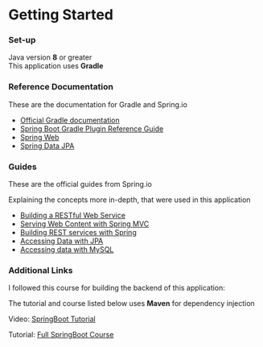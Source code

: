 # Getting Started

### Set-up
Java version **8** or greater\
This application uses **Gradle**

### Reference Documentation
These are the documentation for Gradle and Spring.io

* [Official Gradle documentation](https://docs.gradle.org)
* [Spring Boot Gradle Plugin Reference Guide](https://docs.spring.io/spring-boot/docs/2.7.1/gradle-plugin/reference/html/)
* [Spring Web](https://docs.spring.io/spring-boot/docs/2.7.1/reference/htmlsingle/#web)
* [Spring Data JPA](https://docs.spring.io/spring-boot/docs/2.7.1/reference/htmlsingle/#data.sql.jpa-and-spring-data)

### Guides
These are the official guides from Spring.io

Explaining the concepts more in-depth, that were used in this application

* [Building a RESTful Web Service](https://spring.io/guides/gs/rest-service/)
* [Serving Web Content with Spring MVC](https://spring.io/guides/gs/serving-web-content/)
* [Building REST services with Spring](https://spring.io/guides/tutorials/rest/)
* [Accessing Data with JPA](https://spring.io/guides/gs/accessing-data-jpa/)
* [Accessing data with MySQL](https://spring.io/guides/gs/accessing-data-mysql/)

### Additional Links
I followed this course for building the backend of this application:

The tutorial and course listed below uses **Maven** for dependency injection

Video: [SpringBoot Tutorial](https://www.youtube.com/watch?v=9SGDpanrc8U&t=3505s&ab_channel=Amigoscode)

Tutorial: [Full SpringBoot Course](https://amigoscode.com/p/spring-boot)
